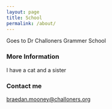 ```yaml
---
layout: page
title: School
permalink: /about/
---
```


Goes to Dr Challoners Grammer School

### More Information
I have a cat and a sister

### Contact me 
braedan.mooney@challoners.org
